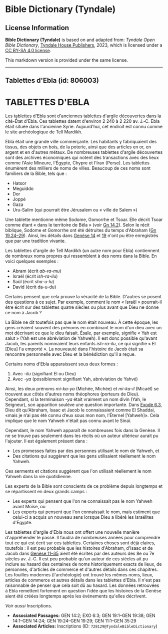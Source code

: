 # Bible Dictionary (Tyndale)

## License Information

**Bible Dictionary (Tyndale)** is based on and adapted from: _Tyndale Open Bible Dictionary_, [Tyndale House Publishers](https://tyndaleopenresources.com/), 2023, which is licensed under a [CC BY-SA 4.0 license](https://creativecommons.org/licenses/by-sa/4.0/legalcode.en).

This markdown version is provided under the same license.



--------------------------------

## Tablettes d'Ebla (id: 806003)

TABLETTES D'EBLA
================

Les tablettes d'Ebla sont d'anciennes tablettes d'argile découvertes dans la cité\-État d'Ebla. Ces tablettes datent d'environ 2 240 à 2 220 av. J.‑C. Ebla était située dans l'ancienne Syrie. Aujourd'hui, cet endroit est connu comme le site archéologique de Tell Mardikh.

Ebla était une grande ville commerçante. Les habitants y fabriquaient des tissus, des objets en bois, de la poterie, ainsi que des articles en or, en argent et en d'autres métaux. De nombreuses tablettes d'argile découvertes sont des archives économiques qui notent des transactions avec des lieux comme l'Asie Mineure, l'Égypte, Chypre et l'Iran (Perse). Les tablettes énumèrent des milliers de noms de villes. Beaucoup de ces noms sont familiers de la Bible, tels que :

* Hatsor
* Meguiddo
* Dor
* Joppé
* Gaza
* Uru\-Salim (qui pourrait être Jérusalem ou « ville de Salem »)

Une tablette mentionne même Sodome, Gomorrhe et Tsoar. Elle décrit Tsoar comme étant « dans le territoire de Béla » (voir [Gn 14\.2](https://ref.ly/Gen14:2)). Selon le récit biblique, Sodome et Gomorrhe ont été détruites du temps d'Abraham ([Gn 19\.24–29](https://ref.ly/Gen19:24-Gen19:29)). Ainsi, les détails dans [Genèse 14](https://ref.ly/Gen14:1-Gen14:24) et [19](https://ref.ly/Gen19:1-Gen19:38) n'ont pu être enregistrés que par une tradition vivante.

Les tablettes d'argile de Tell Mardikh (un autre nom pour Ebla) contiennent de nombreux noms propres qui ressemblent à des noms dans la Bible. En voici quelques exemples :

* Abram (écrit *ab\-ra\-mu*)
* Israël (écrit *ish\-ra\-ilu*)
* Saül (écrit *sha\-u\-lu*)
* David (écrit da\-u\-du)

Certains pensent que cela prouve la véracité de la Bible. D'autres se posent des questions à ce sujet. Par exemple, comment le nom « Israël » pourrait\-il être écrit sur des tablettes quatre siècles ou plus avant que Dieu ne donne ce nom à Jacob ?

La Bible ne dit toutefois pas que le nom était nouveau. À cette époque, les gens créaient souvent des prénoms en combinant le nom d'un dieu avec un mot décrivant ce que le dieu faisait. Ésaïe, par exemple, signifie « Yah est salut » (Yah est une abréviation de Yahweh). Il est donc possible qu'avant Jacob, les parents nommaient leurs enfants *ish\-ra\-ilu*, ce qui signifie « El \[Dieu] l'a emporté ». La nouveauté dans l'histoire de Jacob était sa rencontre personnelle avec Dieu et la bénédiction qu'il a reçue.

Certains noms d'Ebla apparaissent sous deux formes :

1. Avec \-*ilu* (signifiant El ou Dieu)
2. Avec *\-ya* (possiblement signifiant Yah, abréviation de Yahvé)

Ainsi, les deux prénoms *mi\-ka\-ya* (Michée, Michée) et *mi\-ka\-il* (Micaël) se trouvent aux côtés d'autres noms théophores (porteurs de Dieu). Cependant, si la terminaison *\-ya* était vraiment un nom divin (Yah, le Seigneur), son apparition soulève une question importante. Dans [Exode 6\.3](https://ref.ly/Exod6:3), Dieu dit qu'Abraham, Isaac et Jacob le connaissaient comme El Shaddai, «mais je n’ai pas été connu d’eux sous mon nom, l’Éternel \[Yahweh]». Cela implique que le nom Yahweh n'était pas connu avant le Sinaï.

Cependant, le nom Yahweh apparaît de nombreuses fois dans la Genèse. Il ne se trouve pas seulement dans les récits où un auteur ultérieur aurait pu l'ajouter. Il est également présent dans :

* Les promesses faites par des personnes utilisant le nom de Yahweh, et
* Des citations qui suggèrent que les gens utilisaient réellement le nom Yahweh.

Ces serments et citations suggèrent que l'on utilisait réellement le nom Yahweh dans la vie quotidienne.

Les experts de la Bible sont conscients de ce problème depuis longtemps et se répartissent en deux grands camps :

* Les experts qui pensent que l'on ne connaissait pas le nom Yahweh avant Moïse, ou
* Les experts qui pensent que l'on connaissait le nom, mais estiment que celui\-ci a acquis un nouveau sens lorsque Dieu a libéré les Israélites d'Égypte.

Les tablettes d'argile d'Ebla nous ont offert une nouvelle manière d'appréhender le passé. Il faudra de nombreuses années pour comprendre tout ce qui est écrit sur ces tablettes. Certaines choses sont déjà claires, toutefois : il est peu probable que les histoires d'Abraham, d'Isaac et de Jacob dans [Genèse 11–35](https://ref.ly/Gen11:1-Gen35:29) aient été écrites par des auteurs des 8e ou 7e siècles av. J.‑C. Il est peu probable qu'un auteur de ces siècles ait pu inclure au hasard des centaines de noms historiquement exacts de lieux, de personnes, d'articles de commerce et d'autres détails dans ces chapitres. Les fouilles modernes (l'archéologie) ont trouvé les mêmes noms, lieux, articles de commerce et autres détails dans les tablettes d'Ebla. Il n'est pas raisonnable de penser que cela soit dû au hasard. Les données retrouvées à Ebla remettent fortement en question l'idée que les histoires de la Genèse aient été créées longtemps après les événements qu'elles décrivent.

*Voir aussi* Inscriptions.

* **Associated Passages:** GEN 14:2; EXO 6:3; GEN 19:1–GEN 19:38; GEN 14:1–GEN 14:24; GEN 19:24–GEN 19:29; GEN 11:1–GEN 35:29
* **Associated Articles:** Inscriptions (ID: `728129@TyndaleBibleDictionary`)


